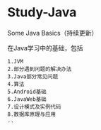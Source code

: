 # Study-Java
Some Java Basics（持续更新）

在Java学习中的基础，包括
    
    1.JVM
    2.部分遇到问题的解决办法
    3.Java部分常见问题
    4.算法
    5.Android基础
    6.JavaWeb基础
    7.设计模式及实例代码
    8.数据库原理与应用
    ..
